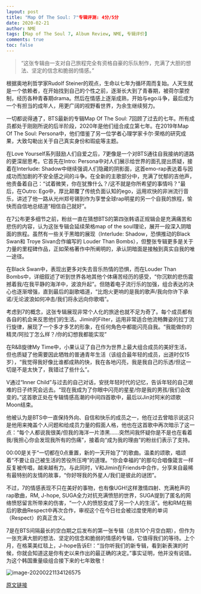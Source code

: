 ```yaml
---
layout: post
title: "Map Of The Soul: 7"专辑评测: 4分/5分
date: 2020-02-21
author: NME
tags: [Map of The Soul 7, Album Review, NME, 专辑评价]
comments: true
toc: false
---
```



> “这张专辑由一支对自己旅程完全有资格自豪的乐队制作，充满了大胆的想法、坚定的信念和脆弱的情感。”

根据奥地利哲学家Rudolf Steiner的观点，生命以七年为循环周而复始。人天生就是一个依赖者，在开始找到自己的个性之前，逐渐长大到了青春期，被荷尔蒙控制，经历各种青春期drama。然后在情感上逐渐成熟，开始与ego斗争，最后成为一个有担当的成年人，用更广阔的视野看世界，为余生继续努力。

一切都说得通了，BTS最新的专辑Map Of The Soul: 7回顾了过去的七年。所有成员都处于刚刚所说的后半阶段，2020年是他们组合成立第七年。在2019年Map Of The Soul: Persona中，他们借鉴了另一位学者心理学家卡尔·荣格的研究成果，大致勾勒出关于自己真实身份和瑕疵等主题。

在Love Yourself系列鼓励人们自爱之后，7更像是一个对BTS通往自我接纳的道路的更深层思考。它首先在Intro: Persona中对人们展示给世界的面孔提出质疑，接着在Interlude: Shadow中继续强调人们隐藏的阴影面，这首emo-rap表达着与因成功而加剧的不安全感之间的斗争。在全新的主歌部分中，充满了忧郁的吉他声，他责备着自己：“试着微笑，你在犹豫什么？/这不就是你所希望的事情吗？”最后，在Outro: Ego中，厚比颠覆了传统负面认知的ego，运用欢快的非洲流行音乐，讲述了他一路从光州郑号锡到作为享誉全球rap明星的另一个自我的旅程，愉快而自信地总结道“相信自己就好”。

在7公布更多细节之前，粉丝一直在猜想BTS的第四张韩语正规辑会是充满痛苦和悲伤的内容，认为这张专辑会延续荣格map of the soul理论，展开一段深入阴暗面的旅程。虽然有一些关于黑暗的展现（Interlude: Shadow，恐惧推动的Black Swan和 Troye Sivan合作编写的 Louder Than Bombs），但整张专辑更多是关于力量的里程碑作品，正如荣格著作中所阐明的，承认阴暗面是接触到真实自我的唯一途径。

在Black Swan中，表现出更多对失去音乐热情的恐惧，而在Louder Than Bombs中，详细叙述了听到世界各地其他个体痛苦经历的感受，“你沉默的悲伤震撼着我/在我平静的海洋中，波浪升起”。但随着电子流行乐的加强，组合表达的决心也逐渐增强，直到最后的副歌唱道，“比炮火更响的是我的歌声/我向你许下承诺/无论波浪如何冲击/我们将永远向你歌唱”。

考虑到7的概念，这张专辑展现非常个人化的旅途也就不足为奇了。每个成员都有各自的机会来反思他们的生活。Jimin的Filter，运用非常适合他流畅舞姿的拉丁流行旋律，展现了一个多才多艺的形象，在任何角色中都能闪亮自我。“我能做你的精灵/阿拉丁怎么样？/你的幻想我都能实现”

在R&B旋律My Time中，小果认证了自己作为世界上最大组合成员的美好生活，但也质疑了他需要因此牺牲的普通青年生活（该组合最年轻的成员，出道时仅15岁），“我觉得我好像比谁都成熟的快，我在各地闪亮，我是我自己的乐透/但这一切是不是太快了，我错过了些什么”。

V通过“Inner Child”与过去的自己对话，安抚年轻时代的记忆，告诉年轻的自己艰难的日子终究会远去。“现在我成为了你眼中闪亮的星星/你是我的男孩/我们会改变的。”这首歌正处在专辑情感高潮的中间四首歌中，最后以Jin对阿米的颂歌Moon结束。

他被认为是BTS中一直保持外向、自信和快乐的成员之一，他在过去曾暗示说这只是他用来掩盖个人问题和给成员力量的假面人格，他也在这首歌中再次暗示了这一点：“每个人都说我很美/但我的海洋一片漆黑……突然间我怀疑你是不是也在看着我/我担心你会发现我所有的伤痛”，接着向“成为我的理由”的粉丝们表示了支持。

00:00是关于“一切都在0点重置，新的一天开始了”的歌曲。温柔的颂歌，唱颂着“不要让自己被生活的苦役所压垮”的道理。“你会幸福的”的那句合唱像箴言一样反复被传唱，越来越有力。与此同时，V和Jimin在Friends中合作，分享来自最稀有最特别的友情的故事，“你好呀我的外星人/我们是彼此的谜团”。

不过，7的情感表现不只在美好的事物，也有像UGH!这样激情四射、充满枪声的rap歌曲，RM, J-hope, SUGA全力对抗充满愤怒的世界，SUGA提到了匿名的网络愤怒留言所带来的伤害，“一个人的愤怒变成了另一个人的生活”。他和RM在稍后的歌曲Respect中再次合作，审视这个在今日社会被过度使用的单词（Respect）的真正含义。

7是在BTS间隔最长的空白期之后发布的第一张专辑（总共10个月空白期），但作为一张充满大胆的想法、坚定的信念和脆弱的情感的专辑，它值得我们的等待。上个月，在格莱美红毯上，J-hope告诉E!：“当你听我们的新专辑，看到新表演的时候，你就会知道这是你有史以来作出的最正确的决定。”事实证明，他并没有说错。为这个韩国重量级组合接下来的七年致敬！

![image-20200221134126575](https://tva1.sinaimg.cn/large/0082zybpgy1gc8az71kc3j30u00wx4qp.jpg)



[原文链接](https://www.nme.com/reviews/bts-map-of-the-soul-7-album-review-on-2613123) 